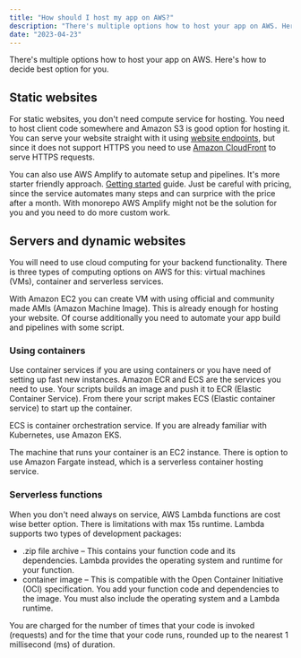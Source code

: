 ```yaml
---
title: "How should I host my app on AWS?"
description: "There's multiple options how to host your app on AWS. Here's how to decide best option for you."
date: "2023-04-23"
---
```


There's multiple options how to host your app on AWS. Here's how to decide best option for you.

## Static websites

For static websites, you don't need compute service for hosting. You need to host client code somewhere and Amazon S3 is good option for hosting it. You can serve your website straight with it using [website endpoints](https://docs.aws.amazon.com/AmazonS3/latest/userguide/WebsiteEndpoints.html), but since it does not support HTTPS you need to use [Amazon CloudFront](https://repost.aws/knowledge-center/cloudfront-https-requests-s3) to serve HTTPS requests.

You can also use AWS Amplify to automate setup and pipelines. It's more starter friendly approach. [Getting started](https://docs.aws.amazon.com/amplify/latest/userguide/getting-started.html) guide. Just be careful with pricing, since the service automates many steps and can surprice with the price after a month. With monorepo AWS Amplify might not be the solution for you and you need to do more custom work.

## Servers and dynamic websites

You will need to use cloud computing for your backend functionality. There is three types of computing options on AWS for this: virtual machines (VMs), container and serverless services.

With Amazon EC2 you can create VM with using official and community made AMIs (Amazon Machine Image). This is already enough for hosting your website. Of course additionally you need to automate your app build and pipelines with some script.

### Using containers

Use container services if you are using containers or you have need of setting up fast new instances. Amazon ECR and ECS are the services you need to use. Your scripts builds an image and push it to ECR (Elastic Container Service). From there your script makes ECS (Elastic container service) to start up the container.

ECS is container orchestration service. If you are already familiar with Kubernetes, use Amazon EKS.

The machine that runs your container is an EC2 instance. There is option to use Amazon Fargate instead, which is a serverless container hosting service.

### Serverless functions

When you don't need always on service, AWS Lambda functions are cost wise better option. There is limitations with max 15s runtime. Lambda supports two types of development packages:

* .zip file archive – This contains your function code and its dependencies. Lambda provides the operating system and runtime for your function.
* container image – This is compatible with the Open Container Initiative (OCI) specification. You add your function code and dependencies to the image. You must also include the operating system and a Lambda runtime.

You are charged for the number of times that your code is invoked (requests) and for the time that your code runs, rounded up to the nearest 1 millisecond (ms) of duration.








